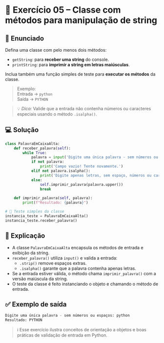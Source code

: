 # 🐍 Exercício 05 – Classe com métodos para manipulação de string

## 🧩 Enunciado

Defina uma classe com pelo menos dois métodos:

- `getString`: para **receber uma string** do console.
- `printString`: para **imprimir a string em letras maiúsculas**.

Inclua também uma função simples de teste para **executar os métodos** da classe.

> Exemplo:  
Entrada → `python`  
Saída → `PYTHON`

> 💡 *Dica:* Valide que a entrada não contenha números ou caracteres especiais usando o método `.isalpha()`.

## 💻 Solução

```python
class PalavraEmCaixaAlta:
    def receber_palavra(self):
        while True:
            palavra = input('Digite uma única palavra - sem números ou espaços: ').strip()
            if not palavra:
                print('Campo vazio! Tente novamente.')
            elif not palavra.isalpha():
                print('Digite apenas letras, sem espaço, números ou caracteres especiais!')
            else:
                self.imprimir_palavra(palavra.upper())
                break
        
    def imprimir_palavra(self, palavra):
        print(f"Resultado: {palavra}")

# 🧪 Teste simples da classe
instancia_teste = PalavraEmCaixaAlta()
instancia_teste.receber_palavra()
```

## 🧠 Explicação

- A classe `PalavraEmCaixaAlta` encapsula os métodos de entrada e exibição da string.
- `receber_palavra()` utiliza `input()` e valida a entrada:
  - `.strip()` remove espaços extras.
  - `.isalpha()` garante que a palavra contenha apenas letras.
- Se a entrada estiver válida, o método chama `imprimir_palavra()` com a versão maiúscula da string.
- O teste da classe é feito instanciando o objeto e chamando o método de entrada.

## ✅ Exemplo de saída

```python
Digite uma única palavra - sem números ou espaços: python
Resultado: PYTHON
```

> ℹ️ Esse exercício ilustra conceitos de orientação a objetos e boas práticas de validação de entrada em Python.

